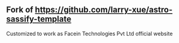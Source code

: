 ## Fork of https://github.com/larry-xue/astro-sassify-template
Customized to work as Facein Technologies Pvt Ltd official website

